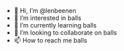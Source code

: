 - 👋 Hi, I’m @lenbeenen
- 👀 I’m interested in balls
- 🌱 I’m currently learning balls
- 💞️ I’m looking to collaborate on balls
- 📫 How to reach me balls

<!---
i have many balls
--->
